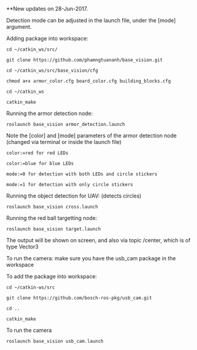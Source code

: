 **New updates on 28-Jun-2017.


Detection mode can be adjusted in the launch file, under the [mode] argument.


Adding package into workspace:


	cd ~/catkin_ws/src/

	git clone https://github.com/phamngtuananh/base_vision.git

	cd ~/catkin_ws/src/base_vision/cfg

	chmod a+x armor_color.cfg board_color.cfg building_blocks.cfg

	cd ~/catkin_ws

	catkin_make


Running the armor detection node:


	roslaunch base_vision armor_detection.launch

Note the [color] and [mode] parameters of the armor detection node (changed via terminal or inside the launch file)
	
	color:=red for red LEDs

	color:=blue for blue LEDs

	mode:=0 for detection with both LEDs and circle stickers

	mode:=1 for detection with only circle stickers


Running the object detection for UAV: (detects circles)


	roslaunch base_vision cross.launch


Running the red ball targetting node:


	roslaunch base_vision target.launch

The output will be shown on screen, and also via topic /center, which is of type Vector3


To run the camera: make sure you have the usb_cam package in the workspace


To add the package into workspace:

	cd ~/catkin-ws/src

	git clone https://github.com/bosch-ros-pkg/usb_cam.git

	cd ..

	catkin_make


To run the camera

	roslaunch base_vision usb_cam.launch
